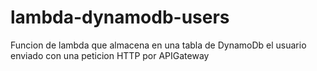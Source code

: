 # lambda-dynamodb-users

Funcion de lambda que almacena en una tabla de DynamoDb el usuario enviado con una peticion HTTP por APIGateway